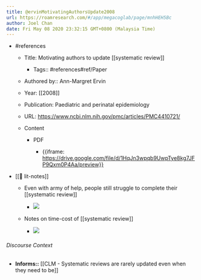 ```yaml
---
title: @ervinMotivatingAuthorsUpdate2008
url: https://roamresearch.com/#/app/megacoglab/page/mnhHEH5Bc
author: Joel Chan
date: Fri May 08 2020 23:32:15 GMT+0800 (Malaysia Time)
---
```


- #references

    - Title: Motivating authors to update [[systematic review]]

        - Tags:: #references#ref/Paper

    - Authored by::  Ann-Margret Ervin

    - Year: [[2008]]

    - Publication: Paediatric and perinatal epidemiology

    - URL: https://www.ncbi.nlm.nih.gov/pmc/articles/PMC4410721/

    - Content

        - PDF

            - {{iframe: https://drive.google.com/file/d/1HqJn3wpqb9UwpTye8kg7JFP9Qxm0P4Aa/preview}}
- [[📝 lit-notes]]

    - Even with army of help, people still struggle to complete their [[systematic review]]

        - ![](https://firebasestorage.googleapis.com/v0/b/firescript-577a2.appspot.com/o/imgs%2Fapp%2Fmegacoglab%2FWZSCUIwhNM.png?alt=media&token=64325a35-1859-455e-95fb-5e4429cf15fd)

    - Notes on time-cost of [[systematic review]]

        - ![](https://firebasestorage.googleapis.com/v0/b/firescript-577a2.appspot.com/o/imgs%2Fapp%2Fmegacoglab%2F15nYxvF_ZI.png?alt=media&token=4c6083ed-a7cc-403f-b26d-f9d9faccbc57)

###### Discourse Context

- **Informs::** [[CLM - Systematic reviews are rarely updated even when they need to be]]
